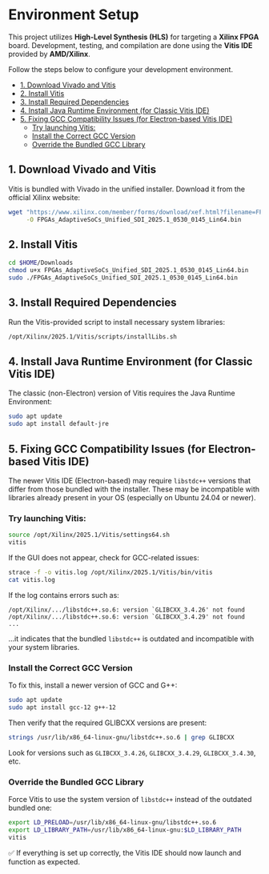 # Environment Setup

This project utilizes **High-Level Synthesis (HLS)** for targeting a **Xilinx FPGA** board. Development, testing, and
compilation are done using the **Vitis IDE** provided by **AMD/Xilinx**.

Follow the steps below to configure your development environment.

- [1. Download Vivado and Vitis](#1-download-vivado-and-vitis)
- [2. Install Vitis](#2-install-vitis)
- [3. Install Required Dependencies](#3-install-required-dependencies)
- [4. Install Java Runtime Environment (for Classic Vitis IDE)](#4-install-java-runtime-environment-for-classic-vitis-ide)
- [5. Fixing GCC Compatibility Issues (for Electron-based Vitis IDE)](#5-fixing-gcc-compatibility-issues-for-electron-based-vitis-ide)
  - [Try launching Vitis:](#try-launching-vitis)
  - [Install the Correct GCC Version](#install-the-correct-gcc-version)
  - [Override the Bundled GCC Library](#override-the-bundled-gcc-library)

## 1. Download Vivado and Vitis

Vitis is bundled with Vivado in the unified installer. Download it from the official Xilinx website:

```bash
wget "https://www.xilinx.com/member/forms/download/xef.html?filename=FPGAs_AdaptiveSoCs_Unified_SDI_2025.1_0530_0145_Lin64.bin" \
     -O FPGAs_AdaptiveSoCs_Unified_SDI_2025.1_0530_0145_Lin64.bin
```


## 2. Install Vitis

```bash
cd $HOME/Downloads
chmod u+x FPGAs_AdaptiveSoCs_Unified_SDI_2025.1_0530_0145_Lin64.bin
sudo ./FPGAs_AdaptiveSoCs_Unified_SDI_2025.1_0530_0145_Lin64.bin
```

## 3. Install Required Dependencies

Run the Vitis-provided script to install necessary system libraries:

```bash
/opt/Xilinx/2025.1/Vitis/scripts/installLibs.sh
```


## 4. Install Java Runtime Environment (for Classic Vitis IDE)

The classic (non-Electron) version of Vitis requires the Java Runtime Environment:

```bash
sudo apt update
sudo apt install default-jre
```


## 5. Fixing GCC Compatibility Issues (for Electron-based Vitis IDE)

The newer Vitis IDE (Electron-based) may require `libstdc++` versions that differ from those
bundled with the installer. These may be incompatible with libraries already present in your OS
(especially on Ubuntu 24.04 or newer).

### Try launching Vitis:

```bash
source /opt/Xilinx/2025.1/Vitis/settings64.sh
vitis
```

If the GUI does not appear, check for GCC-related issues:

```bash
strace -f -o vitis.log /opt/Xilinx/2025.1/Vitis/bin/vitis
cat vitis.log
```

If the log contains errors such as:

```
/opt/Xilinx/.../libstdc++.so.6: version `GLIBCXX_3.4.26' not found
/opt/Xilinx/.../libstdc++.so.6: version `GLIBCXX_3.4.29' not found
...
```

…it indicates that the bundled `libstdc++` is outdated and incompatible with your system libraries.


### Install the Correct GCC Version

To fix this, install a newer version of GCC and G++:

```bash
sudo apt update
sudo apt install gcc-12 g++-12
```

Then verify that the required GLIBCXX versions are present:

```bash
strings /usr/lib/x86_64-linux-gnu/libstdc++.so.6 | grep GLIBCXX
```

Look for versions such as `GLIBCXX_3.4.26`, `GLIBCXX_3.4.29`, `GLIBCXX_3.4.30`, etc.


### Override the Bundled GCC Library

Force Vitis to use the system version of `libstdc++` instead of the outdated bundled one:

```bash
export LD_PRELOAD=/usr/lib/x86_64-linux-gnu/libstdc++.so.6
export LD_LIBRARY_PATH=/usr/lib/x86_64-linux-gnu:$LD_LIBRARY_PATH
vitis
```

✅ If everything is set up correctly, the Vitis IDE should now launch and function as expected.

